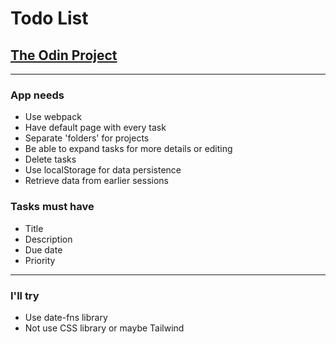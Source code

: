 # Todo List
## [The Odin Project](https://www.theodinproject.com/lessons/node-path-javascript-todo-list)
---
### App needs
- Use webpack
- Have default page with every task
- Separate 'folders' for projects
- Be able to expand tasks for more details or editing
- Delete tasks
- Use localStorage for data persistence
- Retrieve data from earlier sessions

### Tasks must have
- Title
- Description
- Due date
- Priority
---
### I'll try
- Use date-fns library
- Not use CSS library or maybe Tailwind